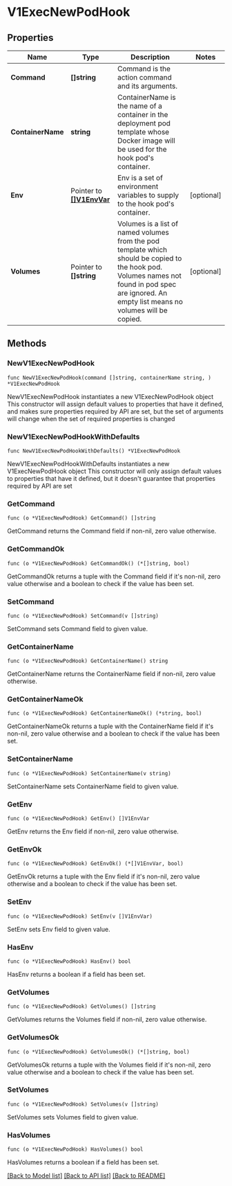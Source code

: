 # V1ExecNewPodHook

## Properties

Name | Type | Description | Notes
------------ | ------------- | ------------- | -------------
**Command** | **[]string** | Command is the action command and its arguments. | 
**ContainerName** | **string** | ContainerName is the name of a container in the deployment pod template whose Docker image will be used for the hook pod&#39;s container. | 
**Env** | Pointer to [**[]V1EnvVar**](V1EnvVar.md) | Env is a set of environment variables to supply to the hook pod&#39;s container. | [optional] 
**Volumes** | Pointer to **[]string** | Volumes is a list of named volumes from the pod template which should be copied to the hook pod. Volumes names not found in pod spec are ignored. An empty list means no volumes will be copied. | [optional] 

## Methods

### NewV1ExecNewPodHook

`func NewV1ExecNewPodHook(command []string, containerName string, ) *V1ExecNewPodHook`

NewV1ExecNewPodHook instantiates a new V1ExecNewPodHook object
This constructor will assign default values to properties that have it defined,
and makes sure properties required by API are set, but the set of arguments
will change when the set of required properties is changed

### NewV1ExecNewPodHookWithDefaults

`func NewV1ExecNewPodHookWithDefaults() *V1ExecNewPodHook`

NewV1ExecNewPodHookWithDefaults instantiates a new V1ExecNewPodHook object
This constructor will only assign default values to properties that have it defined,
but it doesn't guarantee that properties required by API are set

### GetCommand

`func (o *V1ExecNewPodHook) GetCommand() []string`

GetCommand returns the Command field if non-nil, zero value otherwise.

### GetCommandOk

`func (o *V1ExecNewPodHook) GetCommandOk() (*[]string, bool)`

GetCommandOk returns a tuple with the Command field if it's non-nil, zero value otherwise
and a boolean to check if the value has been set.

### SetCommand

`func (o *V1ExecNewPodHook) SetCommand(v []string)`

SetCommand sets Command field to given value.


### GetContainerName

`func (o *V1ExecNewPodHook) GetContainerName() string`

GetContainerName returns the ContainerName field if non-nil, zero value otherwise.

### GetContainerNameOk

`func (o *V1ExecNewPodHook) GetContainerNameOk() (*string, bool)`

GetContainerNameOk returns a tuple with the ContainerName field if it's non-nil, zero value otherwise
and a boolean to check if the value has been set.

### SetContainerName

`func (o *V1ExecNewPodHook) SetContainerName(v string)`

SetContainerName sets ContainerName field to given value.


### GetEnv

`func (o *V1ExecNewPodHook) GetEnv() []V1EnvVar`

GetEnv returns the Env field if non-nil, zero value otherwise.

### GetEnvOk

`func (o *V1ExecNewPodHook) GetEnvOk() (*[]V1EnvVar, bool)`

GetEnvOk returns a tuple with the Env field if it's non-nil, zero value otherwise
and a boolean to check if the value has been set.

### SetEnv

`func (o *V1ExecNewPodHook) SetEnv(v []V1EnvVar)`

SetEnv sets Env field to given value.

### HasEnv

`func (o *V1ExecNewPodHook) HasEnv() bool`

HasEnv returns a boolean if a field has been set.

### GetVolumes

`func (o *V1ExecNewPodHook) GetVolumes() []string`

GetVolumes returns the Volumes field if non-nil, zero value otherwise.

### GetVolumesOk

`func (o *V1ExecNewPodHook) GetVolumesOk() (*[]string, bool)`

GetVolumesOk returns a tuple with the Volumes field if it's non-nil, zero value otherwise
and a boolean to check if the value has been set.

### SetVolumes

`func (o *V1ExecNewPodHook) SetVolumes(v []string)`

SetVolumes sets Volumes field to given value.

### HasVolumes

`func (o *V1ExecNewPodHook) HasVolumes() bool`

HasVolumes returns a boolean if a field has been set.


[[Back to Model list]](../README.md#documentation-for-models) [[Back to API list]](../README.md#documentation-for-api-endpoints) [[Back to README]](../README.md)


